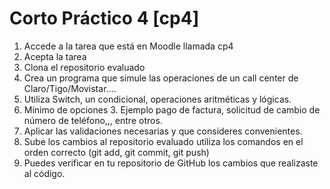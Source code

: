 # Corto Práctico 4 [cp4]

1. Accede a la tarea que está en Moodle llamada cp4
2. Acepta la tarea
3. Clona el repositorio evaluado
4. Crea un programa que simule las operaciones de un call center de Claro/Tigo/Movistar....
5. Utiliza Switch, un condicional, operaciones aritméticas y lógicas.
6. Mínimo de opciones 3. Ejemplo pago de factura, solicitud de cambio de número de teléfono,,, entre otros.
7. Aplicar las validaciones necesarias y que consideres convenientes.
8. Sube los cambios al repositorio evaluado utiliza los comandos en el orden correcto (git add, git commit, git push)
9. Puedes verificar en tu repositorio de GitHub los cambios que realizaste al código.